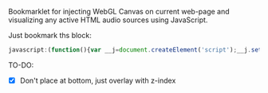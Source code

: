 Bookmarklet for injecting WebGL Canvas on current web-page and visualizing any active HTML audio sources using JavaScript.

Just bookmark ths block:

```js
javascript:(function(){var __j=document.createElement('script');__j.setAttribute('src','//rawgithub.com/bartlettmic/audio-visualizer-bookmarklet/master/index.js');document.body.appendChild(__j);}());
```

TO-DO:
* [x] Don't place at bottom, just overlay with z-index